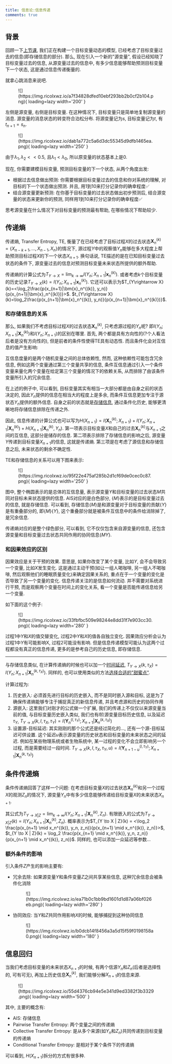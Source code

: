 ```yaml
---
title: 信息论:信息传递
comments: true
---
```


## 背景

回顾一下[上节课](/information-theory/information-storage), 我们正在构建一个目标变量动态的模型, 已经考虑了目标变量过去的信息(即存储信息的部分). 那么, 现在引入一个新的"源变量", 假设已经知晓了目标变量过去的信息, 从源变量过去的信息中, 有多少信息能够帮助预测目标变量下一个状态, 这是通过信息传递衡量的.

就拿心跳消息来说吧. 

<figure markdown='1'>
![](https://img.ricolxwz.io/a7f34828dfed10ebf293bb2b0cf2b104.png){ loading=lazy width='200' }
</figure>

左侧是源变量, 右侧是目标变量. 在这种情况下, 目标变量只是简单地复制源变量的消息. 源变量的消息状态的转变符合泊松分布. 将源变量记为$s$, 目标变量记为$t$, 有$t_{n+1}=s_n$.

<figure markdown='1'>
![](https://img.ricolxwz.io/dab1a772c5a6d3dc55345d9dfb1465ea.png){ loading=lazy width='250' }
</figure>

由于$\lambda_1, \lambda_2 << 0.5$, 且$\lambda_1 < \lambda_0$, 所以原变量的状态基本上是$0$.

现在, 你需要建模目标变量, 预测目标变量的下一个状态, 从两个角度出发:

- 根据过去信息做出预测: 你需要根据目标变量过去的信息和你对系统的理解, 对目标的下一个状态做出预测. 并且, 用$1$到$10$来打分记录你的确幸程度✅
- 结合源变量更新预测: 在你基于目标变量的过去状态做出初步预测后, 结合源变量的状态来更新你的预测, 同样用$1$到$10$来打分记录你的确幸程度✅

思考源变量在什么情况下对目标变量的预测最有帮助, 在哪些情况下帮助较少.

## 传递熵

传递熵, Transfer Entropy, TE, 衡量了在已经考虑了目标过程$X$的过去状态$\bm{X}_n^{(k)}=\{X_{n-k+1}, ..., X_{n-1}, X_n\}$的情况下, 源过程$Y$中的观察值$Y_n$能够在多大程度上帮助预测目标过程$X$的下一个状态$X_{n+1}$. 换句话说, TE描述的是在已知目标变量过去状态的条件下, 源变量过去的信息对预测目标变量未来状态所提供的额外帮助.

传递熵的计算公式为$T_{Y\rightarrow X}=\lim_{k\rightarrow \infty}I(Y_n;X_{n+1}|\bm{x}_n^{(k)})$. 或者考虑$k$个目标变量的历史记录$T_{Y\rightarrow X}(k)=I(Y_n;X_{n+1}|\bm{x}_n^{(k)})$. 它还可以表示为$T_{Y\rightarrow X}(k)=<\log_2\frac{p(x_{n+1}|\bm{x}_n^{(k)}, y_n)}{p(x_{n+1}|\bm{x}_n^{(k)})}>$. $t_{Y\rightarrow X}(k)=\log_2\frac{p(x_{n+1}|\bm{x}_n^{(k)}, y_n)}{p(x_{n+1}|\bm{x}_n^{(k)})}$.

### 和存储信息的关系

那么, 如果我们不考虑目标过程$X$的过去状态$\bm{X}_n^{(k)}$, 只考虑源过程的$Y_n$呢? 即$I(Y_n;X_{n+1}|\bm{X}_n^{(k)})$和$I(Y_n;X_{n+1})$的区别在哪里. 首先, 两个都是具有方向性的(?个人看法后者是没有方向性的), 但是前者的条件性使得TE具有动态性. 而且条件化会对互信息的值产生影响:

互信息度量的是两个随机变量之间的总体依赖性, 然而, 这种依赖性可能包含冗余信息, 例如这两个变量通过第三个变量共享的信息, 条件互信息通过引入一个条件变量来量化两个变量在给定第三个变量的情况下的依赖关系, 从而排除了由该条件变量所引入的冗余信息.

在上述的例子中, 可以看到, 目标变量其实有相当一大部分都是由自身之前的状态决定的, 因此$Y_n$提供的信息在相当大的程度上是多余, 而条件互信息更加专注于源状态$Y_n$提供的额外信息. 自身之前的状态就是[存储信息](/information-theory/information-storage/#ais), 通过条件化历史, 能够更清晰地将存储信息排除在传递之外.

因此, 信息传递的计算公式也可以写为$H(X_{n+1})=I(\bm{X}_n^{(k)};X_{n+1})+I(Y_n;X_{n+1}|\bm{X}_n^{(k)})+H(X_{n+1}|\bm{X}_n^{(k)}, Y_n)$. 第一项表示目标变量$X$和自己的过去$\bm{X}_n^{(k)}$与$X_{n+1}$之间的互信息, 这部分是储存的信息. 第二项表示排除了存储信息的影响之后, 源变量$Y$传递到目标变量$X_{n+1}$的信息, 这就是传递熵. 第三项是在考虑了源信息和存储信息之后, 未来状态的剩余不确定性.

TE和存储信息的关系可以用下图来表示:

<figure markdown='1'>
![](https://img.ricolxwz.io/95f22e475af285b2d1cf69de0cec0c87.png){ loading=lazy width='250' }
</figure>

图中, 整个椭圆表示的是总体的互信息量, 表示源变量$Y$和目标变量的过去状态$M$共同对目标未来状态提供的信息. AIS对应的是白色部分, $\{M\}$表示的是目标变量过去的信息, 就是存储信息. 可以看到, 存储信息$\{M\}$是和源变量对于目标变量的贡献$\{Y\}$是有重叠部分的, 即$\{M\}\{Y\}$, 这个重叠部分就是被条件互信息中的条件给消除掉了, 是冗余信息. 

传递熵对应的是整个绿色部分, 可以看到, 它不仅仅包含来自源变量的信息, 还包含源变量和目标变量过去状态共同作用的协同信息$\{MY\}$. 

### 和因果效应的区别

因果效应是关于干预的效果. 意思是, 如果你改变了某个变量, 比如$Y$, 会不会导致另一个变量, 比如$X$发生变化. 这是通过主动干预(如让一组人喝咖啡, 另一组人不喝咖啡, 然后观察他们的睡眠质量变化)来确定因果关系的, 重点在于一个变量的变化是否导致了另一个变量的变化. 信息传递关注的是信息如何流动. 并不需要对系统进行干预, 而是观察两个变量在时间上的变化关系, 看一个变量是否能传递信息给另一个变量.

如下面的这个例子:

<figure markdown='1'>
![](https://img.ricolxwz.io/33fbfbc509e98244e8dd31f7e903cc30.png){ loading=lazy width='280' }
</figure>

过程1中$Y$和$X$的值交替变化, 过程2中$Y$和$X$的值各自独立变化. 因果效应分析会认为过程1中$Y$有可能影响X, 过程2可能没有影响. 但是信息传递模型可能认为这两个过程都没有真正的信息传递, 更多的是参考自己的历史信息, 即存储信息.

---

与存储信息类似, 在计算传递熵的时候也可以加一个[时间延迟](information-theory/information-storage/#set-k), $T_{Y\rightarrow X}(k, \tau_X)=I(Y_n;X_{n+1}|\bm{X}_n^{(k, \tau_X)})$. 同样的, 也可以使用类似的方法[选择合适的"甜蜜点"](information-theory/information-storage/#set-k). 

计算过程为:

1. 历史嵌入: 必须首先进行目标的历史嵌入, 而不是同时嵌入源和目标, 这是为了确保传递熵能够专注于捕捉真正的新信息传递, 并且考虑源和历史的协同作用
2. 源嵌入: 这里我们对刚才的公式做一个扩展, 我们的传递上不仅仅以来源变量当前的值, 与目标变量历史嵌入类似, 我们也有$l$阶源变量目标历史信息, 以及延迟$\tau_Y$, $T_{Y\rightarrow X}(k, l, \tau_X, \tau_Y)=I(\bm{Y}_n^{(l, \tau_Y)}; X_{n+1}|\bm{X}_n^{(k, \tau_X)})$
3. 设置源-目标延迟: 其实刚刚的那个公式还是经过简化的..., 还有一个源-目标延迟可供设置. 这个延迟$u$表示源变量的历史状态和目标变量的未来状态之间的延迟. 例如在某些物理系统或者生物系统中, 某一过程的变化不会立即影响另一个过程, 而是需要经过一段时间. $T_{Y\rightarrow X}(k, l, \tau_X, \tau_Y, u)=I(\bm{Y}_{n+1-u}^{(l, \tau_Y)}; X_{n+1}|\bm{X}_n^{(k, \tau_X)})$

## 条件传递熵

条件传递熵回答了这样一个问题: 在考虑目标变量$X$的过去状态$\bm{X}_n^{(k)}$和另一个过程$X$的观测$Z_n$的情况下, 源变量$Y_n$中有多少信息能够传递给目标变量$X$的未来状态$X_{n+1}$.

其公式为$T_{Y\rightarrow X|Z}=\lim_{k\rightarrow \infty}I(Y_n;X_{n+1}|\bm{X}_n^{(k)}, Z_n)$. 有限嵌入的公式为$T_{Y\rightarrow X|Z}(k)=I(Y_n;X_{n+1}|\bm{X}_n^{(k)}, Z_n)$. 概率表示为$T_{Y \to X | Z}(k) = <\log_2 \frac{p(x_{n+1} \mid x_n^{(k)}, y_n, z_n)}{p(x_{n+1} \mid x_n^{(k)}, z_n)}>$, $t_{Y \to X | Z}(k) = \log_2 \frac{p(x_{n+1} \mid x_n^{(k)}, y_n, z_n)}{p(x_{n+1} \mid x_n^{(k)}, z_n)}$. 同样的, 也可以添加一众延迟等参数...

### 额外条件的影响

引入条件$Z$产生的影响主要有:

- 冗余去除: 如果源变量$Y$和条件变量$Z$之间共享某些信息, 这种冗余信息会被条件化消除
    <figure markdown='1'>
    ![](https://img.ricolxwz.io/ea71b0c1bb9bd1601d1d87a06bf026eb.png){ loading=lazy width='280' }
    </figure>
- 协同效应: 当$Y$和$Z$共同作用影响$X$的时候, 能够捕捉到这种协同信息
    <figure markdown='1'>
    ![](https://img.ricolxwz.io/b0dcb14f8456a3a5d15f59f0198158a0.png){ loading=lazy width='180' }
    </figure>

## 信息回归

当我们考虑目标变量的未来状态$X_{n+1}$的时候, 有两个信源$Y_n$和$Z_n$(后者是选择性的, 可有可无), 再加上历史信息$\bm{X}_n^{(k)}$, 我们能够分解$X_{n+1}$的信息来源. 

<figure markdown='1'>
![](https://img.ricolxwz.io/55d4376cb94e5e341d9ed3382f3b3329.png){ loading=lazy width='500' }
</figure>

其中, 主要的概念有:

- AIS: 存储信息
- Pairwise Transfer Entropy: 两个变量之间的传递熵
- Collective Transfer Entropy: 是从多个来源(如$Y_n$和$Z_n$)共同传递到目标变量的传递熵
- Conditional Transfer Entropy: 是相对于某个条件下的传递熵

可以看到, $H(X_{n+1})$拆分的方式有很多种.